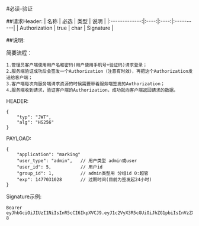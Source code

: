#必读-验证

##请求Header:
| 名称 | 必选 | 类型 | 说明 |
|:-------------:|:----:|:----:|:----------|
| Authorization | true | char | Signature |

##说明:

简要流程：

	1.管理员客户端使用用户名和密码(用户使用手机号+验证码)请求登录；
	2.服务端验证成功后会签发一个Authorization（注意有时效），再把这个Authorization发送给客户端；
	3.客户端每次向服务端请求资源的时候需要带着服务端签发的Authorization；
	4.服务端收到请求，验证客户端的Authorization，成功就向客户端返回请求的数据。

HEADER:
```
{
    "typ": "JWT",
    "alg": "HS256"
}
```
PAYLOAD:
```
{
    "application": "marking"
    "user_type": "admin",   // 用户类型 admin或user
    "user_id": 5,           // 用户id
    "group_id": 1,          // admin类型用 分组id 0:超管
    "exp": 1477031028       // 过期时间(目前为签发起24小时)
}
```
Signature示例:

	Bearer eyJhbGciOiJIUzI1NiIsInR5cCI6IkpXVCJ9.eyJ1c2VyX3R5cGUiOiJhZG1pbiIsInVzZXJfaWQiOjUsImdyb3VwX2lkIjoxLCJleHAiOjE0NzcwMzEwMjh9.FIuwxgYO52Zjw5up5h2q71cs3vdEiSsd63g7GUEE1-8